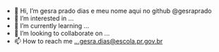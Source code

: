 - 👋 Hi, I’m gesra prado dias  e meu nome aqui no github  @gesraprado
- 👀 I’m interested in ...
- 🌱 I’m currently learning ...
- 💞️ I’m looking to collaborate on ...
- 📫 How to reach me ...gesra.dias@escola.pr.gov.br

<!---
Gesraprado/Gesraprado is a ✨ special ✨ repository because its `README.md` (this file) appears on your GitHub profile.
You can click the Preview link to take a look at your changes.
--->
